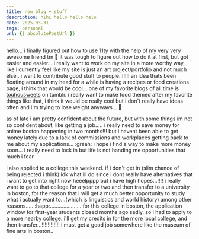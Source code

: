 ```yaml
---
title: new blog + stuff
description: hihi hello hello helo
date: 2025-03-31
tags: personal
url: {{ absolutePostUrl }}
---
```


hello... i finally figured out how to use 11ty with the help of my very very awesome friend tm :pray: 
it was tough to figure out how to do it at first, but got easier and easier... i really want to work on my site in 
a more worthy way, like i currently feel like my site is just an art project/portfolio and not much else.. i want to 
contribute good stuff to people..!!!!! an idea thats been floating around in my head for a while is having a recipes or food 
creations page, i think that would be cool... one of my favorite blogs of all time is <a href="https://touhousweets.tumblr.com">touhousweets</a> 
on tumblr. i really want to make food themed after my favorite things like that, i think it would be really cool but i don't really have ideas often 
and i'm trying to lose weight anyways... :smiling_face_with_tear:<br>

as of late i am pretty confident about the future, but with some things im not so confident about, like getting a job..... i really need to 
save money for anime boston happening in two months!!! but i havent been able to get money lately due to a lack of commissions and workplaces getting back to me 
about my applications... :graah: i hope i find a way to make more money soon... i really need to lock in but life is not handing me opportunities that much i fear<br>

i also applied to a college this weekend. if i don't get in (slim chance of being rejected i think) idk what ill do since i dont really have alternatives that 
i want to get into right now heeelpppp but i have high hopes...!!!! i really want to go to that college for a year or two and then transfer to a university in boston, for the 
reason that i will get a much better opportunity to study what i actually want to...(which is linguistics and world history) among other reasons..... :happ:.....................
for this college in boston, the application window for first-year students closed months ago sadly, so i had to apply to a more nearby college. i'll get my credits in for the more local college, and then transfer...!!!!!!!!!!!! i must get a good job somewhere like the museum of fine arts in boston..
